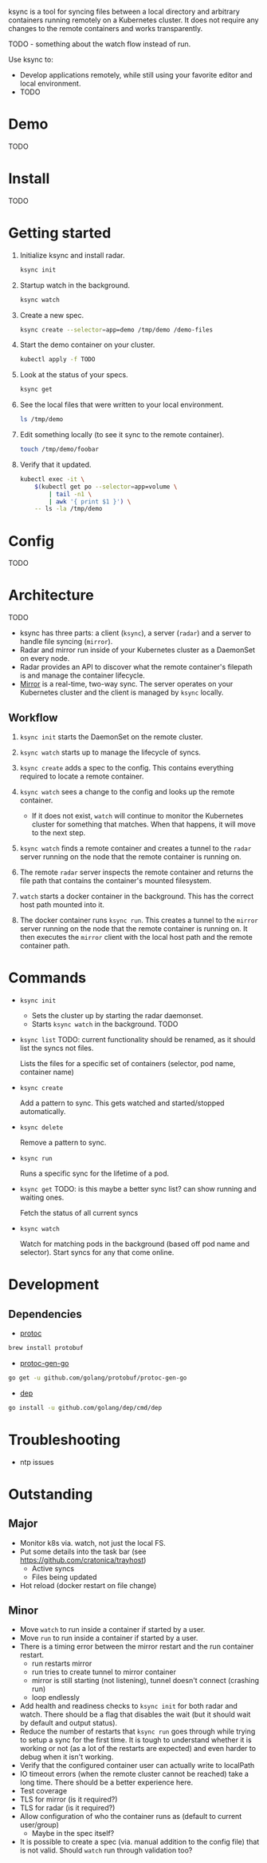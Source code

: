 
ksync is a tool for syncing files between a local directory and arbitrary containers running remotely on a Kubernetes cluster. It does not require any changes to the remote containers and works transparently.

TODO - something about the watch flow instead of run.

Use ksync to:

- Develop applications remotely, while still using your favorite editor and local environment.
- TODO

# Demo

TODO

# Install

TODO

# Getting started

1. Initialize ksync and install radar.

    ```bash
    ksync init
    ```

1. Startup watch in the background.

    ```bash
    ksync watch
    ```

1. Create a new spec.

    ```bash
    ksync create --selector=app=demo /tmp/demo /demo-files
    ```

1. Start the demo container on your cluster.

    ```bash
    kubectl apply -f TODO
    ```

1. Look at the status of your specs.

    ```bash
    ksync get
    ```

1. See the local files that were written to your local environment.

    ```bash
    ls /tmp/demo
    ```

1. Edit something locally (to see it sync to the remote container).

    ```bash
    touch /tmp/demo/foobar
    ```

1. Verify that it updated.

    ```bash
    kubectl exec -it \
        $(kubectl get po --selector=app=volume \
            | tail -n1 \
            | awk '{ print $1 }') \
        -- ls -la /tmp/demo
    ```

# Config

TODO

# Architecture

TODO

- ksync has three parts: a client (`ksync`), a server (`radar`) and a server to handle file syncing (`mirror`).
- Radar and mirror run inside of your Kubernetes cluster as a DaemonSet on every node.
- Radar provides an API to discover what the remote container's filepath is and manage the container lifecycle.
- [Mirror][mirror] is a real-time, two-way sync. The server operates on your Kubernetes cluster and the client is managed by `ksync` locally.

## Workflow

1. `ksync init` starts the DaemonSet on the remote cluster.

1. `ksync watch` starts up to manage the lifecycle of syncs.

1. `ksync create` adds a spec to the config. This contains everything required to locate a remote container.

1. `ksync watch` sees a change to the config and looks up the remote container.

    - If it does not exist, `watch` will continue to monitor the Kubernetes cluster for something that matches. When that happens, it will move to the next step.

1. `ksync watch` finds a remote container and creates a tunnel to the `radar` server running on the node that the remote container is running on.

1. The remote `radar` server inspects the remote container and returns the file path that contains the container's mounted filesystem.

1. `watch` starts a docker container in the background. This has the correct host path mounted into it.

1. The docker container runs `ksync run`. This creates a tunnel to the `mirror` server running on the node that the remote container is running on. It then executes the `mirror` client with the local host path and the remote container path.

# Commands

- `ksync init`

    - Sets the cluster up by starting the radar daemonset.
    - Starts `ksync watch` in the background. TODO

- `ksync list` TODO: current functionality should be renamed, as it should list the syncs not files.

    Lists the files for a specific set of containers (selector, pod name, container name)

- `ksync create`

    Add a pattern to sync. This gets watched and started/stopped automatically.

- `ksync delete`

    Remove a pattern to sync.

- `ksync run`

    Runs a specific sync for the lifetime of a pod.

- `ksync get` TODO: is this maybe a better sync list? can show running and waiting ones.

    Fetch the status of all current syncs

- `ksync watch`

    Watch for matching pods in the background (based off pod name and selector). Start syncs for any that come online.

# Development

## Dependencies

- [protoc][protoc]

```bash
brew install protobuf
```

- [protoc-gen-go][protoc-gen-go]

```bash
go get -u github.com/golang/protobuf/protoc-gen-go
```

- [dep][dep]

```bash
go install -u github.com/golang/dep/cmd/dep
```

# Troubleshooting

- ntp issues

# Outstanding

## Major

- Monitor k8s via. watch, not just the local FS.
- Put some details into the task bar (see https://github.com/cratonica/trayhost)
  - Active syncs
  - Files being updated
- Hot reload (docker restart on file change)

## Minor

- Move `watch` to run inside a container if started by a user.
- Move `run` to run inside a container if started by a user.
- There is a timing error between the mirror restart and the run container restart.
    - run restarts mirror
    - run tries to create tunnel to mirror container
    - mirror is still starting (not listening), tunnel doesn't connect (crashing run)
    - loop endlessly
- Add health and readiness checks to `ksync init` for both radar and watch. There should be a flag that disables the wait (but it should wait by default and output status).
- Reduce the number of restarts that `ksync run` goes through while trying to setup a sync for the first time. It is tough to understand whether it is working or not (as a lot of the restarts are expected) and even harder to debug when it isn't working.
- Verify that the configured container user can actually write to localPath
- IO timeout errors (when the remote cluster cannot be reached) take a long time. There should be a better experience here.
- Test coverage
- TLS for mirror (is it required?)
- TLS for radar (is it required?)
- Allow configuration of who the container runs as (default to current user/group)
    - Maybe in the spec itself?
- It is possible to create a spec (via. manual addition to the config file) that is not valid. Should `watch` run through validation too?

[protoc]: https://github.com/golang/protobuf/
[protoc-gen-go]: https://github.com/golang/protobuf/
[dep]: https://github.com/golang/dep/
[mirror]: https://github.com/stephenh/mirror
